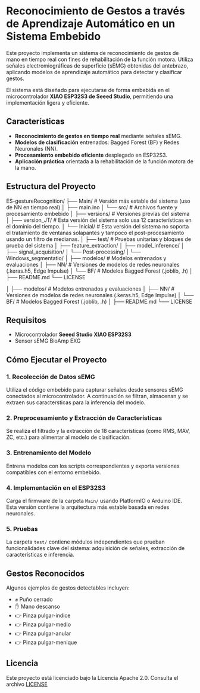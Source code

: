# Reconocimiento de Gestos a través de Aprendizaje Automático en un Sistema Embebido

Este proyecto implementa un sistema de reconocimiento de gestos de mano en tiempo real con fines de rehabilitación de la función motora. Utiliza señales electromiográficas de superficie (sEMG) obtenidas del antebrazo, aplicando modelos de aprendizaje automático para detectar y clasificar gestos.

El sistema está diseñado para ejecutarse de forma embebida en el microcontrolador **XIAO ESP32S3 de Seeed Studio**, permitiendo una implementación ligera y eficiente.

## Características

- **Reconocimiento de gestos en tiempo real** mediante señales sEMG.
- **Modelos de clasificación** entrenados: Bagged Forest (BF) y Redes Neuronales (NN).
- **Procesamiento embebido eficiente** desplegado en ESP32S3.
- **Aplicación práctica** orientada a la rehabilitación de la función motora de la mano.

## Estructura del Proyecto

ES-gestureRecognition/
├── Main/                         # Versión más estable del sistema (uso de NN en tiempo real)
│   ├── main.ino
│   └── src/                      # Archivos fuente y procesamiento embebido
│
├── versions/                     # Versiones previas del sistema
│   ├── version_JT/              # Esta versión del sistema solo usa 12 características en el dominio del tiempo.
│   └── Inicial/                 # Esta versión del sistema no soporta el tratamiento de ventanas solapantes y tampoco el post-procesamiento usando un filtro de medianas.
│
├── test/                         # Pruebas unitarias y bloques de prueba del sistema
│   ├── feature_extraction/
│   ├── model_inference/
│   ├── signal_acquisition/
│   └── Post-processing/
|   └── Windows_segmentatio/
│
├── modelos/                      # Modelos entrenados y evaluaciones
│   ├── NN/                      # Versiones de modelos de redes neuronales (.keras.h5, Edge Impulse)
│   └── BF/                      # Modelos Bagged Forest (.joblib, .h)
│
├── README.md
└── LICENSE


│
├── modelos/ # Modelos entrenados y evaluaciones
│ ├── NN/ # Versiones de modelos de redes neuronales (.keras.h5, Edge Impulse)
│ └── BF/ # Modelos Bagged Forest (.joblib, .h)
│
├── README.md
└── LICENSE

## Requisitos

- Microcontrolador **Seeed Studio XIAO ESP32S3**
- Sensor sEMG BioAmp EXG

## Cómo Ejecutar el Proyecto

### 1. Recolección de Datos sEMG

Utiliza el código embebido para capturar señales desde sensores sEMG conectados al microcontrolador. A continuación se filtran, almacenan y se extraen sus caractersticas para la inferencia del modelo. 

### 2. Preprocesamiento y Extracción de Características

Se realiza el filtrado y la extracción de 18 características (como RMS, MAV, ZC, etc.) para alimentar al modelo de clasificación.

### 3. Entrenamiento del Modelo

Entrena modelos con los scripts correspondientes y exporta versiones compatibles con el entorno embebido.

### 4. Implementación en el ESP32S3

Carga el firmware de la carpeta `Main/` usando PlatformIO o Arduino IDE. Esta versión contiene la arquitectura más estable basada en redes neuronales.

### 5. Pruebas

La carpeta `test/` contiene módulos independientes que prueban funcionalidades clave del sistema: adquisición de señales, extracción de características e inferencia.

## Gestos Reconocidos

Algunos ejemplos de gestos detectables incluyen:

- ✊ Puño cerrado
- ✋ Mano descanso
- 👉 Pinza pulgar-indice
- 👉 Pinza pulgar-medio
- 👉 Pinza pulgar-anular
- 👉 Pinza pulgar-menique

## Licencia

Este proyecto está licenciado bajo la Licencia Apache 2.0. Consulta el archivo [LICENSE](LICENSE)
